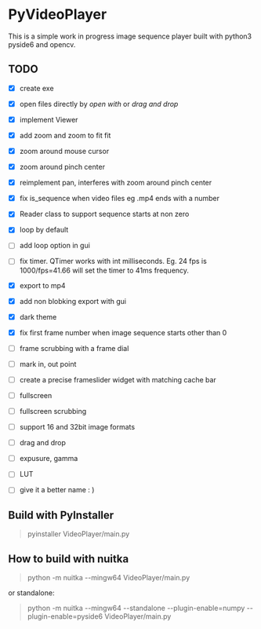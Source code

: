 # PyVideoPlayer

This is a simple work in progress image sequence player built with python3 pyside6 and opencv.

## TODO
- [x] create exe
- [x] open files directly by *open with* or *drag and drop*
- [x] implement Viewer
- [x] add zoom and zoom to fit fit
- [x] zoom around mouse cursor
- [x] zoom around pinch center
- [x] reimplement pan, interferes with zoom around pinch center

- [x] fix is_sequence when video files eg .mp4 ends with a number
- [x] Reader class to support sequence starts at non zero
- [x] loop by default
- [ ] add loop option in gui
- [ ] fix timer. QTimer works with int milliseconds. Eg. 24 fps is 1000/fps=41.66 will set the timer to 41ms frequency.
- [x] export to mp4
- [x] add non blobking export with gui
- [x] dark theme
- [x] fix first frame number when image sequence starts other than 0

- [ ] frame scrubbing with a frame dial
- [ ] mark in, out point
- [ ] create a precise frameslider widget with matching cache bar


- [ ] fullscreen
- [ ] fullscreen scrubbing
- [ ] support 16 and 32bit image formats
- [ ] drag and drop

- [ ] expusure, gamma
- [ ] LUT
- [ ] give it a better name : )

## Build with PyInstaller
> pyinstaller VideoPlayer/main.py

## How to build with nuitka
> python -m nuitka --mingw64 VideoPlayer/main.py

or standalone:

> python -m nuitka --mingw64 --standalone --plugin-enable=numpy --plugin-enable=pyside6 VideoPlayer/main.py

